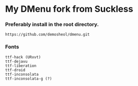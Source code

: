 # My DMenu fork from Suckless

### Preferably install in the root directory.
`https://github.com/demosheol/dmenu.git`

### Fonts
```
ttf-hack (URxvt)
ttf-dejavu
ttf-liberation
ttf-droid
ttf-inconsolata
ttf-inconsolata-g (?)
```
